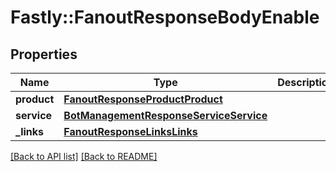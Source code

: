 # Fastly::FanoutResponseBodyEnable

## Properties

| Name | Type | Description | Notes |
| ---- | ---- | ----------- | ----- |
| **product** | [**FanoutResponseProductProduct**](FanoutResponseProductProduct.md) |  | [optional] |
| **service** | [**BotManagementResponseServiceService**](BotManagementResponseServiceService.md) |  | [optional] |
| **_links** | [**FanoutResponseLinksLinks**](FanoutResponseLinksLinks.md) |  | [optional] |

[[Back to API list]](../../README.md#endpoints) [[Back to README]](../../README.md)

